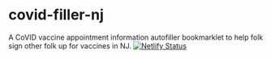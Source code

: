 # covid-filler-nj
A CoVID vaccine appointment information autofiller bookmarklet to help folk sign other folk up for vaccines in NJ. [![Netlify Status](https://api.netlify.com/api/v1/badges/7447f05c-93a8-44ac-aef3-f20732e86808/deploy-status)](https://app.netlify.com/sites/covid-injection/deploys)